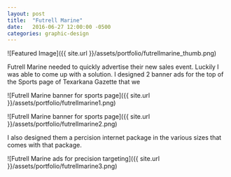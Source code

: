 ```yaml
---
layout: post
title:  "Futrell Marine"
date:   2016-06-27 12:00:00 -0500
categories: graphic-design
---
```


![Featured Image]({{ site.url }}/assets/portfolio/futrellmarine_thumb.png)

Futrell Marine needed to quickly advertise their new sales event. Luckily I was able to come up with a solution. I designed 2 banner ads for the top of the Sports page of Texarkana Gazette that we 


![Futrell Marine banner for sports page]({{ site.url }}/assets/portfolio/futrellmarine1.png)

![Futrell Marine banner for sports page]({{ site.url }}/assets/portfolio/futrellmarine2.png)

I also designed them a percision internet package in the various sizes that comes with that package.

![Futrell Marine ads for precision targeting]({{ site.url }}/assets/portfolio/futrellmarine3.png)